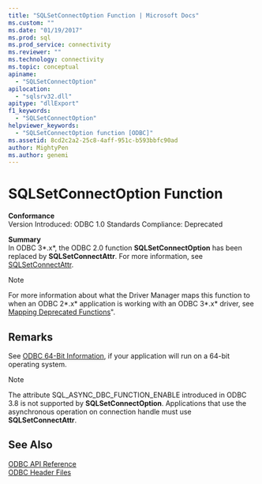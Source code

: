 ```yaml
---
title: "SQLSetConnectOption Function | Microsoft Docs"
ms.custom: ""
ms.date: "01/19/2017"
ms.prod: sql
ms.prod_service: connectivity
ms.reviewer: ""
ms.technology: connectivity
ms.topic: conceptual
apiname: 
  - "SQLSetConnectOption"
apilocation: 
  - "sqlsrv32.dll"
apitype: "dllExport"
f1_keywords: 
  - "SQLSetConnectOption"
helpviewer_keywords: 
  - "SQLSetConnectOption function [ODBC]"
ms.assetid: 8cd2c2a2-25c8-4aff-951c-b593bbfc90ad
author: MightyPen
ms.author: genemi
---
```

# SQLSetConnectOption Function
**Conformance**  
 Version Introduced: ODBC 1.0 Standards Compliance: Deprecated  
  
 **Summary**  
 In ODBC 3*.x*, the ODBC 2.0 function **SQLSetConnectOption** has been replaced by **SQLSetConnectAttr**. For more information, see [SQLSetConnectAttr](../../../odbc/reference/syntax/sqlsetconnectattr-function.md).  
  
> [!NOTE]
>  For more information about what the Driver Manager maps this function to when an ODBC 2*.x* application is working with an ODBC 3*.x* driver, see [Mapping Deprecated Functions](../../../odbc/reference/appendixes/mapping-deprecated-functions.md)".  
  
## Remarks  
 See [ODBC 64-Bit Information](../../../odbc/reference/odbc-64-bit-information.md), if your application will run on a 64-bit operating system.  
  
> [!NOTE]  
>  The attribute SQL_ASYNC_DBC_FUNCTION_ENABLE introduced in ODBC 3.8 is not supported by **SQLSetConnectOption**. Applications that use the asynchronous operation on connection handle must use **SQLSetConnectAttr**.  
  
## See Also  
 [ODBC API Reference](../../../odbc/reference/syntax/odbc-api-reference.md)   
 [ODBC Header Files](../../../odbc/reference/install/odbc-header-files.md)
